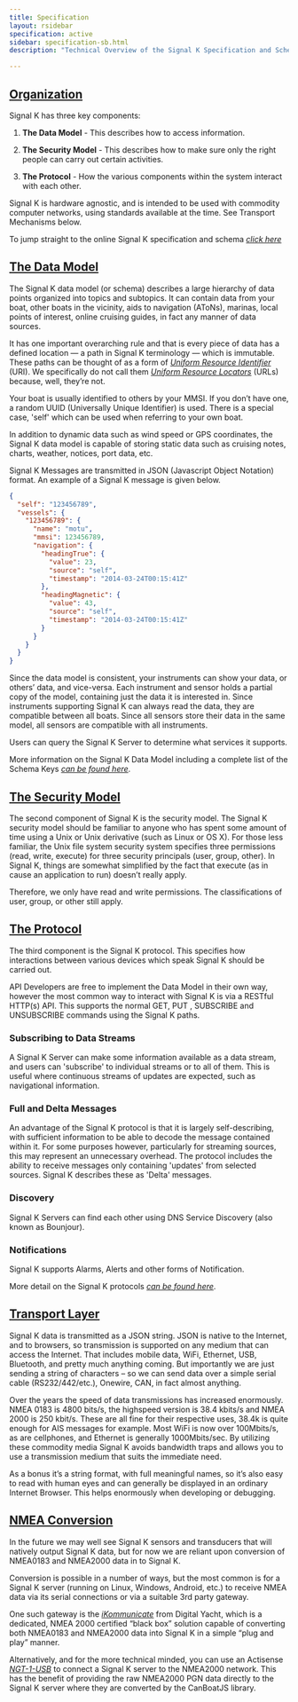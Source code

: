 ```yaml
---
title: Specification
layout: rsidebar
specification: active
sidebar: specification-sb.html
description: "Technical Overview of the Signal K Specification and Schema."

---
```


## [Organization](#) <a class="anchor" id="organization"></a>

Signal K has three key components:

1. **The Data Model**       - This describes how to access information.

2. **The Security Model**   - This describes how to make sure only the right people can carry out certain activities.

3. **The Protocol**         - How the various components within the system interact with each other.

Signal K is hardware agnostic, and is intended to be used with commodity computer networks, using standards available at the time. See Transport Mechanisms below.

To jump straight to the online Signal K specification and schema [*click here*](http://signalk.org/specification/1.0.0/doc/)

## [The Data Model](#) <a class="anchor" id="model"></a>

The Signal K data model (or schema) describes a large hierarchy of data points organized into topics and subtopics. It can
contain data from your boat, other boats in the vicinity, aids to navigation (AToNs), marinas, local points of interest, online
cruising guides, in fact any manner of data sources.

It has one important overarching rule and that is every piece of data has a defined location — a path in Signal K terminology —
which is immutable. These paths can be thought of as a form of [*Uniform Resource
Identifier*](http://en.wikipedia.org/wiki/Uniform_resource_identifier) (URI). We specifically do not call
them [*Uniform
Resource Locators*](http://en.wikipedia.org/wiki/Uniform_resource_locator) (URLs) because, well, they’re not.

Your boat is usually identified to others by your MMSI. If you don’t have one, a random UUID (Universally Unique Identifier) is
used. There is a special case, 'self' which can be used when referring to your own boat.

In addition to dynamic data such as wind speed or GPS coordinates, the Signal K data model is capable of storing static data
such as cruising notes, charts, weather, notices, port data, etc.

Signal K Messages are transmitted in JSON (Javascript Object Notation) format. An example of a Signal K message is given below.

```json
{
  "self": "123456789",
  "vessels": {
    "123456789": {
      "name": "motu",
      "mmsi": 123456789,
      "navigation": {
        "headingTrue": {
          "value": 23,
          "source": "self",
          "timestamp": "2014-03-24T00:15:41Z"
        },
        "headingMagnetic": {
          "value": 43,
          "source": "self",
          "timestamp": "2014-03-24T00:15:41Z"
        }
      }
    }
  }
}
```

Since the data model is consistent, your instruments can show your data, or others’ data, and vice-versa. Each instrument and
sensor holds a partial copy of the model, containing just the data it is interested in. Since instruments supporting Signal K can always read the data, they are compatible between all boats. Since all sensors store their data in the same model, all sensors are compatible with all instruments.

Users can query the Signal K Server to determine what services it supports.

More information on the Signal K Data Model including a complete list of the Schema Keys [*can be found here*](http://signalk.org/specification/1.0.0/doc/).

## [The Security Model](#) <a class="anchor" id="secure"></a>

The second component of Signal K is the security model. The Signal K security model should be familiar to anyone who has spent some amount of time using a Unix or Unix derivative (such as Linux or OS X). For those less familiar, the Unix file system security system specifies three permissions (read, write, execute) for three security principals (user, group, other). In Signal K, things are somewhat simplified by the fact that execute (as in cause an application to run) doesn’t really apply.

Therefore, we only have read and write permissions. The classifications of user, group, or other still apply.

## [The Protocol](#) <a class="anchor" id="protocol"></a>

The third component is the Signal K protocol. This specifies how interactions between various devices which speak Signal K should be carried out.

API Developers are free to implement the Data Model in their own way, however the most common way to interact with Signal K is via a RESTful HTTP(s) API. This supports the normal GET, PUT , SUBSCRIBE and UNSUBSCRIBE commands using the Signal K paths.

### Subscribing to Data Streams
A Signal K Server can make some information available as a data stream, and users can 'subscribe' to individual streams or to all of them. This is useful where continuous streams of updates are expected, such as navigational information.

### Full and Delta Messages
An advantage of the Signal K protocol is that it is largely self-describing, with sufficient information to be able to decode the message contained within it. For some purposes however, particularly for streaming sources, this may represent an unnecessary overhead. The protocol includes the ability to receive messages only containing 'updates' from selected sources. Signal K describes these as 'Delta' messages.

### Discovery
Signal K Servers can find each other using DNS Service Discovery (also known as Bounjour).

### Notifications
Signal K supports Alarms, Alerts and other forms of Notification.

More detail on the Signal K protocols [*can be found here*](http://signalk.org/specification/1.0.0/doc/).

## [Transport Layer](#) <a class="anchor" id="transport"></a>

Signal K data is transmitted as a JSON string. JSON is native to the Internet, and to browsers, so transmission is supported on any medium that can access the Internet. That includes mobile data, WiFi, Ethernet, USB, Bluetooth, and pretty much anything coming. But importantly we are just sending a string of characters – so we can send data over a simple serial cable (RS232/442/etc.), Onewire, CAN, in fact almost anything.

Over the years the speed of data transmissions has increased enormously. NMEA 0183 is 4800 bits/s, the highspeed version is 38.4 kbits/s and NMEA 2000 is 250 kbit/s. These are all fine for their respective uses, 38.4k is quite enough for AIS messages for example. Most WiFi is now over 100Mbits/s, as are cellphones, and Ethernet is generally 1000Mbits/sec. By utilizing these commodity media Signal K avoids bandwidth traps and allows you to use a transmission medium that suits the immediate need.

As a bonus it’s a string format, with full meaningful names, so it’s also easy to read with human eyes and can generally be displayed in an ordinary Internet Browser. This helps enormously when developing or debugging.

## [NMEA Conversion](#) <a class="anchor" id="nmea"></a>

In the future we may well see Signal K sensors and transducers that will natively output Signal K data, but for now we are reliant upon conversion of NMEA0183 and NMEA2000 data in to Signal K.

Conversion is possible in a number of ways, but the most common is for a Signal K server (running on Linux, Windows, Android, etc.) to receive NMEA data via its serial connections or via a suitable 3rd party gateway.

One such gateway is the [*iKommunicate*](http://ikommunicate.com) from Digital Yacht, which is a dedicated, NMEA 2000 certified “black box” solution capable of converting both NMEA0183 and NMEA2000 data into Signal K in a simple “plug and play” manner.

Alternatively, and for the more technical minded, you can use an Actisense [*NGT-1-USB*](http://actisense.com) to connect a Signal K server to the NMEA2000 network. This has the benefit of providing the raw NMEA2000 PGN data directly to the Signal K server where they are converted by the CanBoatJS library.
